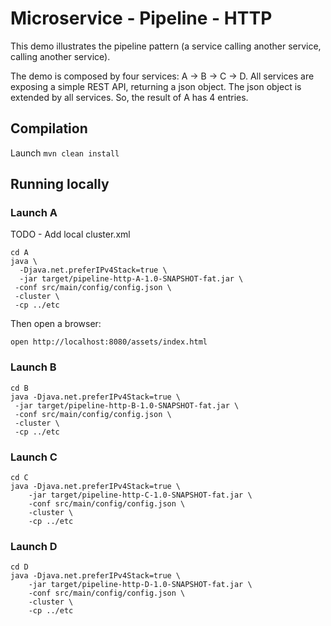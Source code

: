 # Microservice - Pipeline - HTTP

This demo illustrates the pipeline pattern (a service calling another service, calling another service).

The demo is composed by four services: A -> B -> C -> D. All services are exposing a simple REST API, returning a 
json object. The json object is extended by all services. So, the result of A has 4 entries.

## Compilation

Launch `mvn clean install`

## Running locally

### Launch A

TODO - Add local cluster.xml 

````
cd A
java \
  -Djava.net.preferIPv4Stack=true \
  -jar target/pipeline-http-A-1.0-SNAPSHOT-fat.jar \
 -conf src/main/config/config.json \
 -cluster \ 
 -cp ../etc
````

Then open a browser:

````
open http://localhost:8080/assets/index.html
````

### Launch B

````
cd B
java -Djava.net.preferIPv4Stack=true \ 
 -jar target/pipeline-http-B-1.0-SNAPSHOT-fat.jar \
 -conf src/main/config/config.json \
 -cluster \ 
 -cp ../etc
````

### Launch C

````
cd C
java -Djava.net.preferIPv4Stack=true \ 
    -jar target/pipeline-http-C-1.0-SNAPSHOT-fat.jar \
    -conf src/main/config/config.json \
    -cluster \ 
    -cp ../etc
````

### Launch D

````
cd D
java -Djava.net.preferIPv4Stack=true \ 
    -jar target/pipeline-http-D-1.0-SNAPSHOT-fat.jar \
    -conf src/main/config/config.json \
    -cluster \ 
    -cp ../etc
````
